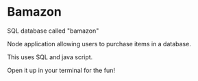 # Bamazon

SQL database called "bamazon"

Node application allowing users to purchase items in a database.

This uses SQL and java script.

Open it up in your terminal for the fun! 
